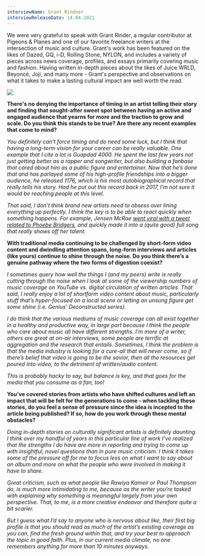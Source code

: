 ```yaml
---
interviewName: Grant Rindner
interviewReleaseDate: 14.04.2021
---
```

We were very grateful to speak with Grant Rinder, a regular contributor at Pigeons & Planes and one of our favorite freelance writers at the intersection of music and culture. Grant's work has been featured on the likes of Dazed, GQ, i-D, Rolling Stone, NYLON, and includes a variety of pieces across news coverage, profiles, and essays primarily covering music and fashion. Having written in-depth pieces about the likes of Juice WRLD, Beyoncé, Joji, and many more - Grant's perspective and observations on what it takes to make a lasting cultural impact are well worth the read.

![](heyguysitsme.jpg)

**There's no denying the importance of timing in an artist telling their story and finding that sought-after sweet spot between having an active and engaged audience that yearns for more and the traction to grow and scale. Do you think this stands to be true? Are there any recent examples that come to mind?**

*You definitely can’t force timing and do need some luck, but I think that having a long-term vision for your career can be really valuable. One example that I cite a lot is Guapdad 4000. He spent the last few years not just getting better as a rapper and songwriter, but also building a fanbase that cared about him as a public figure and entertainer. Now that he’s done that and has parlayed some of his high-profile friendships into a bigger audience, he released 1176, which is his most autobiographical record that really tells his story. Had he put out this record back in 2017, I’m not sure it would be reaching people at this level.*

*That said, I don’t think brand new artists need to obsess over lining everything up perfectly. I think the key is to be able to react quickly when something happens. For example, Jensen McRae [went viral with a tweet related to Phoebe Bridgers](https://www.rollingstone.com/music/music-news/jensen-mcrae-phoebe-bridgers-parody-immune-1120140/), and quickly made it into a (quite good) full song that really shows off her talent.*

**With traditional media continuing to be challenged by short-form video content and dwindling attention spans, long-form interviews and articles (like yours) continue to shine through the noise. Do you think there’s a genuine pathway where the two forms of digestion coexist?**

*I sometimes query how well the things I (and my peers) write is really cutting through the noise when I look at some of the viewership numbers of music coverage on YouTube vs. digital circulation of written articles. That said, I really enjoy a lot of shortform video content about music, particularly stuff that’s hyper-focused on a local scene or letting an unsung figure get some shine (i.e. Genius’ Deconstructed series).*

*I do think that the various mediums of music coverage can all exist together in a healthy and productive way, in large part because I think the people who care about music all have different strengths. I’m more of a writer, others are great at on-air interviews, some people are terrific at aggregation and the research that entails. Sometimes, I think the problem is that the media industry is looking for a cure-all that will never come, so if there’s belief that video is going to be the savior, then all the resources get poured into video, to the detriment of written/audio content.*

*This is probably hacky to say, but balance is key, and that goes for the media that you consume as a fan, too!*

**You’ve covered stories from artists who have shifted cultures and left an impact that will be felt for the generations to come - when tackling these stories, do you feel a sense of pressure since the idea is incepted to the article being published? If so, how do you work through these mental obstacles?**

*Doing in-depth stories on culturally significant artists is definitely daunting. I think over my handful of years in this particular line of work I’ve realized that the strengths I do have are more in reporting and trying to come up with insightful, novel questions than in pure music criticism. I think it takes some of the pressure off for me to focus less on what I want to say about an album and more on what the people who were involved in making it have to share.*

*Great criticism, such as what people like Rawiya Kameir or Paul Thompson do, is much more intimidating to me, because as the writer you’re tasked with explaining why something is meaningful largely from your own perspective. That, to me, is a more creative endeavor and therefore quite a bit scarier.*

*But I guess what I’d say to anyone who is nervous about like, their first big profile is that you should read as much of the artist’s existing coverage as you can, find the fresh ground within that, and try your best to approach the topic in good faith. Plus, in our current media climate, no one remembers anything for more than 10 minutes anyways.*